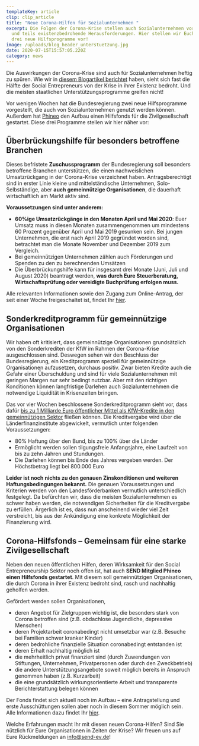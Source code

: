 ```yaml
---
templateKey: article
clip: clip_article
title: "Neue Corona-Hilfen für Sozialunternehmen "
excerpt: Die Folgen der Corona-Krise stellen auch Sozialunternehmen vor große
  und teils existenzbedrohende Herausforderungen. Hier stellen wir Euch deshalb
  drei neue Hilfsprogramme vor!
image: /uploads/blog_header_unterstuetzung.jpg
date: 2020-07-15T15:57:05.220Z
category: news
---
```

Die Auswirkungen der Corona-Krise sind auch für Sozialunternehmen heftig zu spüren. Wie wir in [diesem Blogartikel berichtet](https://www.send-ev.de/2020-05-07_mit-uns-aus-der-corona-krise-soziale-innovationen-erhalten-und-f%C3%B6rdern) haben, sieht sich fast die Hälfte der Social Entrepreneurs von der Krise in ihrer Existenz bedroht. Und die meisten staatlichen Unterstützungsprogramme greifen nicht!

Vor wenigen Wochen hat die Bundesregierung zwei neue Hilfsprogramme vorgestellt, die auch von Sozialunternehmen genutzt werden können. Außerdem hat [Phineo](https://www.phineo.org/) den Aufbau einen Hilfsfonds für die Zivilgesellschaft gestartet. Diese drei Programme stellen wir hier näher vor:

## Überbrückungshilfe für besonders betroffene Branchen

Dieses befristete **Zuschussprogramm** der Bundesregierung soll besonders betroffene Branchen unterstützen, die einen nachweislichen Umsatzrückgang in der Corona-Krise verzeichnet haben. Antragsberechtigt sind in erster Linie kleine und mittelständische Unternehmen, Solo-Selbständige, aber **auch gemeinnützige Organisationen**, die dauerhaft wirtschaftlich am Markt aktiv sind.

**Voraussetzungen sind unter anderem:**

* **60%ige Umsatzrückgänge in den Monaten April und Mai 2020**: Euer Umsatz muss in diesen Monaten zusammengenommen um mindestens 60 Prozent gegenüber April und Mai 2019 gesunken sein. Bei jungen Unternehmen, die erst nach April 2019 gegründet worden sind, betrachtet man die Monate November und Dezember 2019 zum Vergleich.
* Bei gemeinnützigen Unternehmen zählen auch Förderungen und Spenden zu den zu berechnenden Umsätzen
* Die Überbrückungshilfe kann für insgesamt drei Monate (Juni, Juli und August 2020) beantragt werden, **was durch Eure Steuerberatung, Wirtschaftsprüfung oder vereidigte Buchprüfung erfolgen muss.**

Alle relevanten Informationen sowie den Zugang zum Online-Antrag, der seit einer Woche freigeschaltet ist, findet Ihr [hier](<https://www.ueberbrueckungshilfe-unternehmen.de/>). 



## Sonderkreditprogramm für gemeinnützige Organisationen

Wir haben oft kritisiert, dass gemeinnützige Organisationen grundsätzlich von den Sonderkrediten der KfW im Rahmen der Corona-Krise ausgeschlossen sind. Deswegen sehen wir den Beschluss der Bundesregierung, ein Kreditprogramm speziell für gemeinnützige Organisationen aufzusetzen, durchaus positiv. Zwar bieten Kredite auch die Gefahr einer Überschuldung und sind für viele Sozialunternehmen mit geringen Margen nur sehr bedingt nutzbar. Aber mit den richtigen Konditionen können langfristige Darlehen auch Sozialunternehmen die notwendige Liquidität in Krisenzeiten bringen. 

Das vor vier Wochen beschlossene Sonderkreditprogramm sieht vor, dass dafür [bis zu 1 Milliarde Euro öffentlicher Mittel als KfW-Kredite in den gemeinnützigen Sektor](https://www.bundesregierung.de/breg-de/aktuelles/gemeinnuetzige-organisationen-1760948) fließen können. Die Kreditvergabe wird über die Länderfinanzinstitute abgewickelt, vermutlich unter folgenden Voraussetzungen:

* 80% Haftung über den Bund, bis zu 100% über die Länder
* Ermöglicht werden sollen tilgungsfreie Anfangsjahre, eine Laufzeit von bis zu zehn Jahren und Stundungen. 
* Die Darlehen können bis Ende des Jahres vergeben werden. Der Höchstbetrag liegt bei 800.000 Euro

**Leider ist noch nichts zu den genauen Zinskonditionen und weiteren Haftungsbedingungen bekannt.** Die genauen Voraussetzungen und Kriterien werden von den Landesförderbanken vermutlich unterschiedlich festgelegt. Da befürchten wir, dass die meisten Sozialunternehmen es schwer haben werden, die notwendigen Sicherheiten für die Kreditvergabe zu erfüllen. Ärgerlich ist es, dass nun anscheinend wieder viel Zeit verstreicht, bis aus der Ankündigung eine konkrete Möglichkeit der Finanzierung wird. 



## Corona-Hilfsfonds – Gemeinsam für eine starke Zivilgesellschaft

Neben den neuen öffentlichen Hilfen, deren Wirksamkeit für den Social Entrepreneurship Sektor noch offen ist, hat auch **SEND Mitglied Phineo einen Hilfsfonds gestartet**. Mit diesem soll gemeinnützigen Organisationen, die durch Corona in ihrer Existenz bedroht sind, rasch und nachhaltig geholfen werden. 

Gefördert werden sollen Organisationen,

* deren Angebot für Zielgruppen wichtig ist, die besonders stark von Corona betroffen sind (z.B. obdachlose Jugendliche, depressive Menschen)
* deren Projektarbeit coronabedingt nicht umsetzbar war (z.B. Besuche bei Familien schwer kranker Kinder)
* deren bedrohliche finanzielle Situation coronabedingt entstanden ist
* deren Erhalt nachhaltig möglich ist
* die mehrheitlich privat finanziert sind (durch Zuwendungen von Stiftungen, Unternehmen, Privatpersonen oder durch den Zweckbetrieb)
* die andere Unterstützungsangebote soweit möglich bereits in Anspruch genommen haben (z.B. Kurzarbeit)
* die eine grundsätzlich wirkungsorientierte Arbeit und transparente Berichterstattung belegen können

Der Fonds findet sich aktuell noch im Aufbau – eine Antragstellung und erste Ausschüttungen sollen aber noch in diesem Sommer möglich sein. Alle Informationen dazu findet Ihr [hier](<https://www.phineo.org/projekte/corona-hilfsfonds>). 

Welche Erfahrungen macht Ihr mit diesen neuen Corona-Hilfen? Sind Sie nützlich für Eure Organisationen in Zeiten der Krise? Wir freuen uns auf Eure Rückmeldungen an [](mailto:Katrin.Elsemann@send-ev.de)[](mailto:Katrin.Elsemann@send-ev.de)info@send-ev.de!
